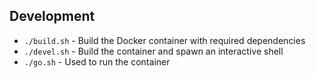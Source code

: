 



## Development

- `./build.sh` - Build the Docker container with required dependencies
- `./devel.sh` - Build the container and spawn an interactive shell
- `./go.sh` - Used to run the container



